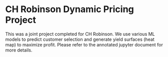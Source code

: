 # CH Robinson Dynamic Pricing Project
This was a joint project completed for CH Robinson. We use various ML models to predict customer selection and generate yield surfaces (heat map) to maximize profit.
Please refer to the annotated jupyter document for more details.
